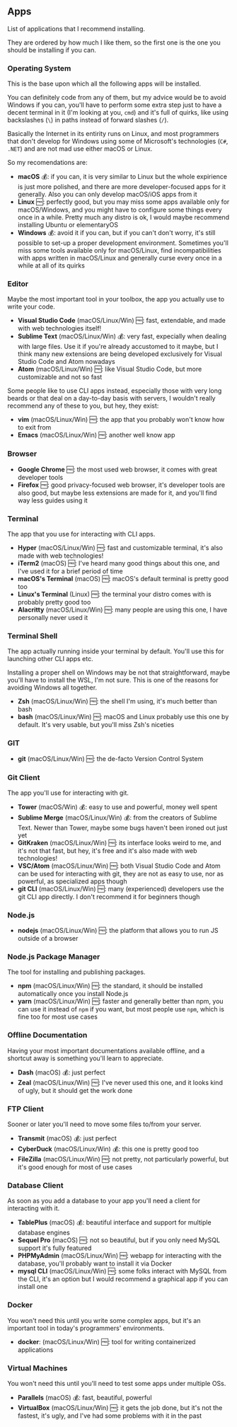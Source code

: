 
## Apps

List of applications that I recommend installing.

They are ordered by how much I like them, so the first one is the one you should be installing if you can.

### Operating System

This is the base upon which all the following apps will be installed.

You can definitely code from any of them, but my advice would be to avoid Windows if you can, you'll have to perform some extra step just to have a decent terminal in it (I'm looking at you, `cmd`) and it's full of quirks, like using backslashes (`\`) in paths instead of forward slashes (`/`).

Basically the Internet in its entirity runs on Linux, and most programmers that don't develop for Windows using some of Microsoft's technologies (`C#`, `.NET`) and are not mad use either macOS or Linux.

So my recomendations are:

- **macOS** 💰: if you can, it is very similar to Linux but the whole expirience is just more polished, and there are more developer-focused apps for it generally. Also you can only develop macOS/iOS apps from it
- **Linux** 🆓: perfectly good, but you may miss some apps available only for macOS/Windows, and you might have to configure some things every once in a while. Pretty much any distro is ok, I would maybe recommend installing Ubuntu or elementaryOS
- **Windows** 💰: avoid it if you can, but if you can't don't worry, it's still possible to set-up a proper development environment. Sometimes you'll miss some tools available only for macOS/Linux, find incompatibilities with apps written in macOS/Linux and generally curse every once in a while at all of its quirks

### Editor

Maybe the most important tool in your toolbox, the app you actually use to write your code.

- **Visual Studio Code** (macOS/Linux/Win) 🆓: fast, extendable, and made with web technologies itself!
- **Sublime Text** (macOS/Linux/Win) 💰: very fast, expecially when dealing with large files. Use it if you're already accustomed to it maybe, but I think many new extensions are being developed exclusively for Visual Studio Code and Atom nowadays
- **Atom** (macOS/Linux/Win) 🆓: like Visual Studio Code, but more customizable and not so fast

Some people like to use CLI apps instead, especially those with very long beards or that deal on a day-to-day basis with servers, I wouldn't really recommend any of these to you, but hey, they exist:

- **vim** (macOS/Linux/Win) 🆓: the app that you probably won't know how to exit from
- **Emacs** (macOS/Linux/Win) 🆓: another well know app

### Browser

- **Google Chrome** 🆓: the most used web browser, it comes with great developer tools
- **Firefox** 🆓: good privacy-focused web browser, it's developer tools are also good, but maybe less extensions are made for it, and you'll find way less guides using it

### Terminal

The app that you use for interacting with CLI apps.

- **Hyper** (macOS/Linux/Win) 🆓: fast and customizable terminal, it's also made with web technologies!
- **iTerm2** (macOS) 🆓: I've heard many good things about this one, and I've used it for a brief period of time
- **macOS's Terminal** (macOS) 🆓: macOS's default terminal is pretty good too
- **Linux's Terminal** (Linux) 🆓: the terminal your distro comes with is probably pretty good too
- **Alacritty** (macOS/Linux/Win) 🆓: many people are using this one, I have personally never used it

### Terminal Shell

The app actually running inside your terminal by default. You'll use this for launching other CLI apps etc.

Installing a proper shell on Windows may be not that straightforward, maybe you'll have to install the WSL, I'm not sure. This is one of the reasons for avoiding Windows all together.

- **Zsh** (macOS/Linux/Win) 🆓: the shell I'm using, it's much better than bash
- **bash** (macOS/Linux/Win) 🆓: macOS and Linux probably use this one by default. It's very usable, but you'll miss Zsh's niceties

### GIT

- **git** (macOS/Linux/Win) 🆓: the de-facto Version Control System

### Git Client

The app you'll use for interacting with git.

- **Tower** (macOS/Win) 💰: easy to use and powerful, money well spent
- **Sublime Merge** (macOS/Linux/Win) 💰: from the creators of Sublime Text. Newer than Tower, maybe some bugs haven't been ironed out just yet
- **GitKraken** (macOS/Linux/Win) 🆓: its interface looks weird to me, and it's not that fast, but hey, it's free and it's also made with web technologies!
- **VSC/Atom** (macOS/Linux/Win) 🆓: both Visual Studio Code and Atom can be used for interacting with git, they are not as easy to use, nor as powerful, as specialized apps though
- **git CLI** (macOS/Linux/Win) 🆓: many (experienced) developers use the git CLI app directly. I don't recommend it for beginners though

### Node.js

- **nodejs** (macOS/Linux/Win) 🆓: the platform that allows you to run JS outside of a browser

### Node.js Package Manager

The tool for installing and publishing packages.

- **npm** (macOS/Linux/Win) 🆓: the standard, it should be installed automatically once you install Node.js
- **yarn** (macOS/Linux/Win) 🆓: faster and generally better than npm, you can use it instead of `npm` if you want, but most people use `npm`, which is fine too for most use cases

### Offline Documentation

Having your most important documentations available offline, and a shortcut away is something you'll learn to appreciate.

- **Dash** (macOS) 💰: just perfect
- **Zeal** (macOS/Linux/Win) 🆓: I've never used this one, and it looks kind of ugly, but it should get the work done

### FTP Client

Sooner or later you'll need to move some files to/from your server.

- **Transmit** (macOS) 💰: just perfect
- **CyberDuck** (macOS/Linux/Win) 💰: this one is pretty good too
- **FileZilla** (macOS/Linux/Win) 🆓: not pretty, not particularly powerful, but it's good enough for most of use cases

### Database Client

As soon as you add a database to your app you'll need a client for interacting with it.

- **TablePlus** (macOS) 💰: beautiful interface and support for multiple database engines
- **Sequel Pro** (macOS) 🆓: not so beautiful, but if you only need MySQL support it's fully featured
- **PHPMyAdmin** (macOS/Linux/Win) 🆓: webapp for interacting with the database, you'll probably want to install it via Docker
- **mysql CLI** (macOS/Linux/Win) 🆓: some folks interact with MySQL from the CLI, it's an option but I would recommend a graphical app if you can install one

### Docker

You won't need this until you write some complex apps, but it's an important tool in today's programmers' environments.

- **docker**: (macOS/Linux/Win) 🆓: tool for writing containerized applications

### Virtual Machines

You won't need this until you'll need to test some apps under multiple OSs.

- **Parallels** (macOS) 💰: fast, beautiful, powerful
- **VirtualBox** (macOS/Linux/Win) 🆓: it gets the job done, but it's not the fastest, it's ugly, and I've had some problems with it in the past
